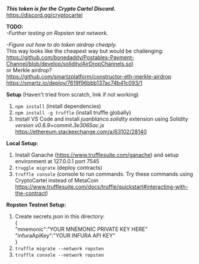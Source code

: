 ***This token is for the Crypto Cartel Discord.***  
https://discord.gg/cryptocartel  
  
**TODO:**  
*-Further testing on Ropsten test network.*  
  
*-Figure out how to do token airdrop cheaply.*  
This way looks like the cheapest way but would be challenging:  
https://github.com/bonedaddy/Postables-Payment-Channel/blob/develop/solidity/AirDropChannels.sol  
or Merkle airdrop?  
https://github.com/smartzplatform/constructor-eth-merkle-airdrop  
https://smartz.io/deploy/7619f96bbb137ac74b41c093/1  
  
**Setup** (Haven't tried from scratch, lmk if not working) 
1. `npm install`  (install dependencies)  
2. `npm install -g truffle` (install truffle globally)  
3. Install VS Code and install *juanblanco.solidity* extension using Solidity *version v0.6.9+commit.3e3065ac.js* https://ethereum.stackexchange.com/a/63102/28140  
     
**Local Setup:**  
1. Install Ganache (https://www.trufflesuite.com/ganache) and setup environment at 127.0.0.1 port 7545  
2. `truggle migrate`  (deploy contracts)
3. `truffle console`  (console to run commands. Try these commands using CryptoCartel instead of MetaCoin https://www.trufflesuite.com/docs/truffle/quickstart#interacting-with-the-contract)  
  
**Ropsten Testnet Setup:**  
1. Create secrets.json in this directory:  
{  
    "mnemonic":"YOUR MNEMONIC PRIVATE KEY HERE"  
    "infuraApiKey":"YOUR INFURA API KEY"  
}  
2. `truffle migrate --network ropsten`  
3. `truffle console --network ropsten`  
